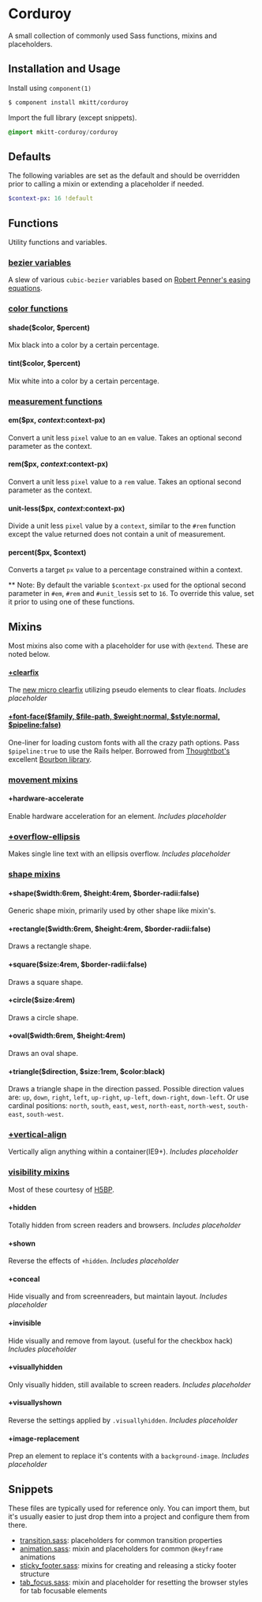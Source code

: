 # Corduroy
A small collection of commonly used Sass functions, mixins and placeholders.


## Installation and Usage

Install using `component(1)`

```bash
$ component install mkitt/corduroy
```

Import the full library (except snippets).

```sass
@import mkitt-corduroy/corduroy
```


## Defaults
The following variables are set as the default and should be overridden
prior to calling a mixin or extending a placeholder if needed.

```sass
$context-px: 16 !default
```

## Functions
Utility functions and variables.

### [bezier variables](functions/_bezier.sass)
A slew of various `cubic-bezier` variables based on [Robert Penner's
easing equations](http://www.robertpenner.com/easing/).


### [color functions](functions/_color.sass)

#### shade($color, $percent)
Mix black into a color by a certain percentage.

#### tint($color, $percent)
Mix white into a color by a certain percentage.


### [measurement functions](functions/_measurement.sass)

#### em($px, $context:$context-px)
Convert a unit less `pixel` value to an `em` value. Takes an optional
second parameter as the context. 

#### rem($px, $context:$context-px)
Convert a unit less `pixel` value to a `rem` value. Takes an optional
second parameter as the context. 

#### unit-less($px, $context:$context-px)
Divide a unit less `pixel` value by a `context`, similar to the `#rem`
function except the value returned does not contain a unit of
measurement.

#### percent($px, $context)
Converts a target `px` value to a percentage constrained within a
context.

** Note: By default the variable `$context-px` used for the optional
second parameter in `#em`, `#rem` and `#unit_less`is set to `16`. To
override this value, set it prior to using one of these functions.


## Mixins
Most mixins also come with a placeholder for use with `@extend`. These
are noted below.

#### [+clearfix](mixins/_clearfix.sass)
The [new micro clearfix](http://www.css-101.org/articles/clearfix/latest-new-clearfix-so-far.php)
utilizing pseudo elements to clear floats.
_Includes placeholder_


#### [+font-face($family, $file-path, $weight:normal, $style:normal, $pipeline:false)](mixins/_font_face.sass)
One-liner for loading custom fonts with all the crazy path options. Pass `$pipeline:true` to use the Rails helper. 
Borrowed from [Thoughtbot's](http://thoughtbot.com/) excellent [Bourbon library](http://bourbon.io/).


### [movement mixins](mixins/_movement.sass)

#### +hardware-accelerate
Enable hardware acceleration for an element.
_Includes placeholder_


### [+overflow-ellipsis](mixins/_overflow-ellipsis.sass)
Makes single line text with an ellipsis overflow.
_Includes placeholder_


### [shape mixins](mixins/_shape.sass)

#### +shape($width:6rem, $height:4rem, $border-radii:false)
Generic shape mixin, primarily used by other shape like mixin's.

#### +rectangle($width:6rem, $height:4rem, $border-radii:false)
Draws a rectangle shape.

#### +square($size:4rem, $border-radii:false)
Draws a square shape.

#### +circle($size:4rem)
Draws a circle shape.

#### +oval($width:6rem, $height:4rem)
Draws an oval shape.

#### +triangle($direction, $size:1rem, $color:black)
Draws a triangle shape in the direction passed.
Possible direction values are: `up`, `down`, `right`, `left`, `up-right`, `up-left`, `down-right`, `down-left`.
Or use cardinal positions: `north`, `south`, `east`, `west`, `north-east`, `north-west`, `south-east`, `south-west`.


### [+vertical-align](mixins/_vertical_align.sass)
Vertically align anything within a container(IE9+).
_Includes placeholder_


### [visibility mixins](mixins/_visibility.sass)
Most of these courtesy of [H5BP](http://html5boilerplate.com/).

#### +hidden
Totally hidden from screen readers and browsers.
_Includes placeholder_

#### +shown
Reverse the effects of `+hidden`.
_Includes placeholder_

#### +conceal
Hide visually and from screenreaders, but maintain layout.
_Includes placeholder_

#### +invisible
Hide visually and remove from layout. (useful for the checkbox hack)
_Includes placeholder_

#### +visuallyhidden
Only visually hidden, still available to screen readers.
_Includes placeholder_

#### +visuallyshown
Reverse the settings applied by `.visuallyhidden`.
_Includes placeholder_

#### +image-replacement
Prep an element to replace it's contents with a `background-image`.
_Includes placeholder_

## Snippets
These files are typically used for reference only. You can import them,
but it's usually easier to just drop them into a project and configure
them from there.

- [transition.sass](snippets/_transition.sass): placeholders for common transition properties
- [animation.sass](snippets/_animation.sass): mixin and placeholders for common `@keyframe` animations
- [sticky_footer.sass](snippets/_sticky_footer.sass): mixins for creating and releasing a sticky footer structure
- [tab_focus.sass](snippets/_tab_focus.sass): mixin and placeholder for resetting the browser styles for tab focusable elements

